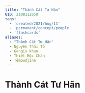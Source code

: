 ```yaml
---
title: "Thành Cát Tư Hãn"
UID: 2108112050
tags:
  - 'created/2021/Aug/11'
  - 'permanent/concept/people'
  - 'flashcards'
aliases: 
  - "Thành Cát Tư Hãn"
  - Nguyên Thái Tổ
  - Gengis khan
  - Thiết Mộc Chân
  - Témoudjine
---
```


# Thành Cát Tư Hãn
